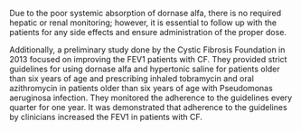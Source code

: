 Due to the poor systemic absorption of dornase alfa, there is no required hepatic or renal monitoring; however, it is essential to follow up with the patients for any side effects and ensure administration of the proper dose.

Additionally, a preliminary study done by the Cystic Fibrosis Foundation in 2013 focused on improving the FEV1 patients with CF. They provided strict guidelines for using dornase alfa and hypertonic saline for patients older than six years of age and prescribing inhaled tobramycin and oral azithromycin in patients older than six years of age with Pseudomonas aeruginosa infection. They monitored the adherence to the guidelines every quarter for one year. It was demonstrated that adherence to the guidelines by clinicians increased the FEV1 in patients with CF.